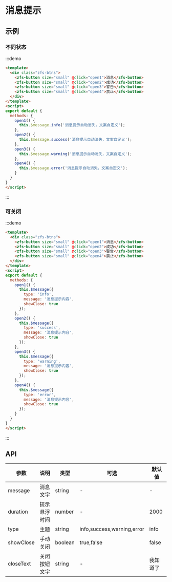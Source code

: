 <!--
 * @Author: 李韬
 * @Date: 2022-08-25 15:41:56
 * @LastEditors: 李韬
 * @LastEditTime: 2022-08-29 17:04:30
-->
# 消息提示

## 示例
### 不同状态

:::demo
```html
<template>
  <div class="zfs-btns">
    <zfs-button size="small" @click="open1">消息</zfs-button>
    <zfs-button size="small" @click="open2">成功</zfs-button>
    <zfs-button size="small" @click="open3">警告</zfs-button>
    <zfs-button size="small" @click="open4">禁止</zfs-button>
  </div>
</template>
<script>
export default {
  methods: {
    open1() {
      this.$message.info('消息提示自动消失，文案自定义');
    },
    open2() {
      this.$message.success('消息提示自动消失，文案自定义');
    },
    open3() {
      this.$message.warning('消息提示自动消失，文案自定义');
    },
    open4() {
      this.$message.error('消息提示自动消失，文案自定义');
    }
  }
}
</script>
```
:::


### 可关闭

:::demo
```html
<template>
  <div class="zfs-btns">
    <zfs-button size="small" @click="open1">消息</zfs-button>
    <zfs-button size="small" @click="open2">成功</zfs-button>
    <zfs-button size="small" @click="open3">警告</zfs-button>
    <zfs-button size="small" @click="open4">禁止</zfs-button>
  </div>
</template>
<script>
export default {
  methods: {
    open1() {
      this.$message({
        type: 'info',
        message: '消息提示内容',
        showClose: true
      });
    },
    open2() {
      this.$message({
        type: 'success',
        message: '消息提示内容',
        showClose: true
      });
    },
    open3() {
      this.$message({
        type: 'warning',
        message: '消息提示内容',
        showClose: true
      });
    },
    open4() {
      this.$message({
        type: 'error',
        message: '消息提示内容',
        showClose: true
      });
    }
  }
} 
</script>
```
:::

## API
|参数 | 说明 | 类型 |可选| 默认值 |
| ---- | ---- | ---- | ---- | ---- |
|message|消息文字|string|-  |-    |
|duration|提示悬浮时间|number|-  |2000    |
|type|主题|string|info,success,warning,error |info|
|showClose|手动关闭|boolean|true,false |false|
|closeText|关闭按钮文字|string|- |我知道了|